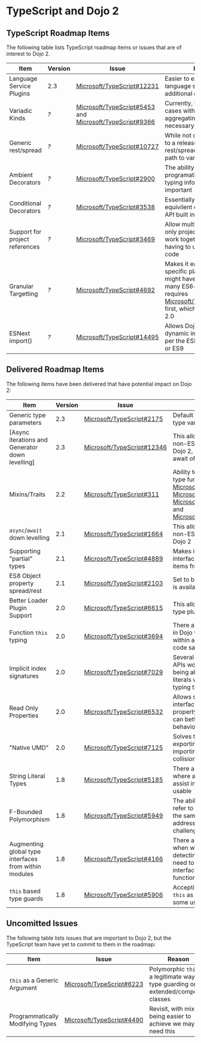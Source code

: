 # TypeScript and Dojo 2

## TypeScript Roadmap Items

The following table lists TypeScript roadmap items or issues that are of interest to Dojo 2.

|Item|Version|Issue|Reason|
|----|-------|-----|------|
|Language Service Plugins|2.3|[Microsoft/TypeScript#12231](https://github.com/Microsoft/TypeScript/pull/12231)|Easier to extend TypeScript language services with additional capabilities|
|Variadic Kinds|*?*|[Microsoft/TypeScript#5453](https://github.com/Microsoft/TypeScript/issues/5453) and [Microsoft/TypeScript#9366](https://github.com/Microsoft/TypeScript/issues/9366)|Currently, there are use cases with mixins where aggregating types is necessary|
|Generic rest/spread|*?*|[Microsoft/TypeScript#10727](https://github.com/Microsoft/TypeScript/issues/10727)|While not currently tagged to a release, generic rest/spread is part of the path to variadic kinds|
|Ambient Decorators|*?*|[Microsoft/TypeScript#2900](https://github.com/Microsoft/TypeScript/issues/2900)|The ability to programatically access typing information is important|
|Conditional Decorators|*?*|[Microsoft/TypeScript#3538](https://github.com/Microsoft/TypeScript/issues/3538)|Essentially allows the equivilent of the Dojo `has()` API built into TypeScript|
|Support for project references|*?*|[Microsoft/TypeScript#3469](https://github.com/Microsoft/TypeScript/issues/3469)|Allow multiple TypeScript only projects/packages to work together without having to use transpiled code|
|Granular Targetting|*?*|[Microsoft/TypeScript#4692](https://github.com/Microsoft/TypeScript/issues/4692)|Makes it easier to target specific platforms that might have support for many ES6+ features, this requires [Microsoft/TypeScript#6974](https://github.com/Microsoft/TypeScript/issues/6974) first, which is targeted for 2.0|
|ESNext import()|*?*|[Microsoft/TypeScript#14495](https://github.com/Microsoft/TypeScript/issues/14495)|Allows Dojo to support dynamic import statements per the ESM update in ES8 or ES9|

## Delivered Roadmap Items

The following items have been delivered that have potential impact on Dojo 2:

|Item|Version|Issue|Reason|
|----|-------|-----|------|
|Generic type parameters|2.3|[Microsoft/TypeScript#2175](https://github.com/Microsoft/TypeScript/issues/2175)|Default values for generic type variables|
[Async iterations and Generator down levelling]|2.3|[Microsoft/TypeScript#12346](https://github.com/Microsoft/TypeScript/pull/12346)|This allows us to support non-ES6+ environments with Dojo 2, as well as ES8 for await of|
|Mixins/Traits|2.2|[Microsoft/TypeScript#311](https://github.com/Microsoft/TypeScript/issues/311)|Ability to better support mixin type functionality via [Microsoft/TypeScript#13743](https://github.com/Microsoft/TypeScript/pull/13743), [Microsoft/TypeScript#13604](https://github.com/Microsoft/TypeScript/pull/13604), [Microsoft/TypeScript#13924](https://github.com/Microsoft/TypeScript/issues/13924), and [Microsoft/TypeScript#14017](https://github.com/Microsoft/TypeScript/issues/14017)|
|`async`/`await` down levelling|2.1|[Microsoft/TypeScript#1664](https://github.com/Microsoft/TypeScript/issues/1664)|This allows us to support non-ES6+ environments with Dojo 2|
|Supporting "partial" types|2.1|[Microsoft/TypeScript#4889](https://github.com/Microsoft/TypeScript/issues/4889)|Makes it easier to say that an interface implements some items from another interface|
|ES8 Object property spread/rest|2.1|[Microsoft/TypeScript#2103](https://github.com/Microsoft/TypeScript/issues/2103)|Set to be ratified in ES8, this is available in TS2.1|
|Better Loader Plugin Support|2.0|[Microsoft/TypeScript#6615](https://github.com/Microsoft/TypeScript/issues/6615)|This allows us to properly type plugins.|
|Function `this` typing|2.0|[Microsoft/TypeScript#3694](https://github.com/Microsoft/TypeScript/issues/3694)|There are several use cases in Dojo where typing `this` within a function will improve code safety|
|Implicit index signatures|2.0|[Microsoft/TypeScript#7029](https://github.com/Microsoft/TypeScript/issues/7029)|Several of the Dojo 2 core APIs would benefit from being able to pass object literals without explicitly typing them|
|Read Only Properties|2.0|[Microsoft/TypeScript#6532](https://github.com/Microsoft/TypeScript/pull/6532)|Allows specification of interfaces that do not allow property reassignment, which can better refect runtime behaviour|
|"Native UMD"|2.0|[Microsoft/TypeScript#7125](https://github.com/Microsoft/TypeScript/issues/7125)|Solves the problem of exporting interfaces for re-importing, hopefully avoiding collisions|
|String Literal Types|1.8|[Microsoft/TypeScript#5185](https://github.com/Microsoft/TypeScript/issues/5185)|There are many instances where a string literal type will assist in making Dojo 2 more usable|
|F-Bounded Polymorphism|1.8|[Microsoft/TypeScript#5949](https://github.com/Microsoft/TypeScript/issues/5949)|The ability for generics to refer to other generics within the same argument list addresses a couple challenges in Dojo 2|
|Augmenting global type interfaces from within modules|1.8|[Microsoft/TypeScript#4166](https://github.com/Microsoft/TypeScript/issues/4166)|There are several instances when we are feature detecting within a module but need to alter the global interface as we shim in functionality|
|`this` based type guards|1.8|[Microsoft/TypeScript#5906](https://github.com/Microsoft/TypeScript/issues/5906)|Accepting a polymorphic `this` as a type guard solves some use cases in Dojo 2|


## Uncomitted Issues

The following table lists issues that are important to Dojo 2, but the TypeScript team have yet to commit to them in the roadmap:

|Item|Issue|Reason|
|----|-----|------|
|`this` as a Generic Argument|[Microsoft/TypeScript#6223](https://github.com/Microsoft/TypeScript/issues/6223)|Polymorphic `this` is a legitimate way of type guarding on extended/composed classes|
|Programmatically Modifying Types|[Microsoft/TypeScript#4490](https://github.com/Microsoft/TypeScript/issues/4490)|Revisit, with mixins being easier to achieve we may not need this|
